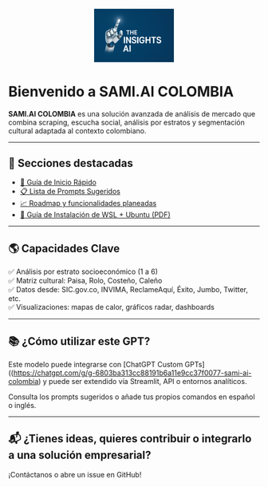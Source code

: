 <p align="center">
  <img src="LOGO.png" width="160" alt="SAMI.AI COLOMBIA Logo">
</p>

# Bienvenido a SAMI.AI COLOMBIA

**SAMI.AI COLOMBIA** es una solución avanzada de análisis de mercado que combina scraping, escucha social, análisis por estratos y segmentación cultural adaptada al contexto colombiano.

---

## 📘 Secciones destacadas

- [🚀 Guía de Inicio Rápido](GETTING_STARTED.md)
- [📋 Lista de Prompts Sugeridos](example_prompts.md)
- [📈 Roadmap y funcionalidades planeadas](ROADMAP.md)
- [📄 Guía de Instalación de WSL + Ubuntu (PDF)](Guia_WSL_Ubuntu_Instalacion.pdf)

---

## 🌎 Capacidades Clave

✅ Análisis por estrato socioeconómico (1 a 6)  
✅ Matriz cultural: Paisa, Rolo, Costeño, Caleño  
✅ Datos desde: SIC.gov.co, INVIMA, ReclameAquí, Éxito, Jumbo, Twitter, etc.  
✅ Visualizaciones: mapas de calor, gráficos radar, dashboards

---

## 📚 ¿Cómo utilizar este GPT?

Este modelo puede integrarse con [ChatGPT Custom GPTs]((https://chatgpt.com/g/g-6803ba313cc88191b6a11e9cc37f0077-sami-ai-colombia) y puede ser extendido vía Streamlit, API o entornos analíticos.

Consulta los prompts sugeridos o añade tus propios comandos en español o inglés.

---

## 📬 ¿Tienes ideas, quieres contribuir o integrarlo a una solución empresarial?

¡Contáctanos o abre un issue en GitHub!
